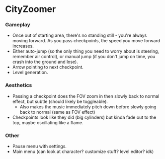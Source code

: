 # CityZoomer

### Gameplay
- Once out of starting area, there's no standing still - you're always moving forward. As you pass checkpoints, the speed you move forward increases.
- Either auto-jump (so the only thing you need to worry about is steering, remember air control), or manual jump (if you don't jump on time, you crash into the ground and lose).
- Arrow pointing to next checkpoint.
- Level generation.

### Aesthetics
- Passing a checkpoint does the FOV zoom in then slowly back to normal effect, but subtle (should likely be toggleable).
  - Also makes the music immediately pitch down before slowly going back to normal (same as FOV effect)
- Checkpoints look like they did (big cylinders) but kinda fade out to the top, maybe oscillating like a flame.

### Other
- Pause menu with settings.
- Main menu (can look at character? customize stuff? level editor? idk)
